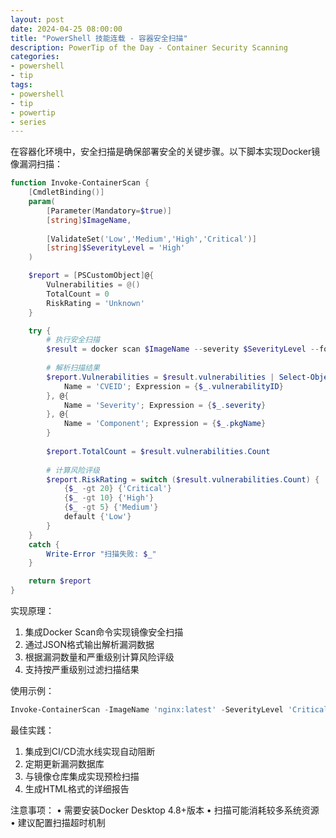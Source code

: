 ```yaml
---
layout: post
date: 2024-04-25 08:00:00
title: "PowerShell 技能连载 - 容器安全扫描"
description: PowerTip of the Day - Container Security Scanning
categories:
- powershell
- tip
tags:
- powershell
- tip
- powertip
- series
---
```

在容器化环境中，安全扫描是确保部署安全的关键步骤。以下脚本实现Docker镜像漏洞扫描：

```powershell
function Invoke-ContainerScan {
    [CmdletBinding()]
    param(
        [Parameter(Mandatory=$true)]
        [string]$ImageName,
        
        [ValidateSet('Low','Medium','High','Critical')]
        [string]$SeverityLevel = 'High'
    )

    $report = [PSCustomObject]@{
        Vulnerabilities = @()
        TotalCount = 0
        RiskRating = 'Unknown'
    }

    try {
        # 执行安全扫描
        $result = docker scan $ImageName --severity $SeverityLevel --format json | ConvertFrom-Json
        
        # 解析扫描结果
        $report.Vulnerabilities = $result.vulnerabilities | Select-Object @{
            Name = 'CVEID'; Expression = {$_.vulnerabilityID}
        }, @{
            Name = 'Severity'; Expression = {$_.severity}
        }, @{
            Name = 'Component'; Expression = {$_.pkgName}
        }
        
        $report.TotalCount = $result.vulnerabilities.Count
        
        # 计算风险评级
        $report.RiskRating = switch ($result.vulnerabilities.Count) {
            {$_ -gt 20} {'Critical'}
            {$_ -gt 10} {'High'}
            {$_ -gt 5} {'Medium'}
            default {'Low'}
        }
    }
    catch {
        Write-Error "扫描失败: $_"
    }

    return $report
}
```

实现原理：
1. 集成Docker Scan命令实现镜像安全扫描
2. 通过JSON格式输出解析漏洞数据
3. 根据漏洞数量和严重级别计算风险评级
4. 支持按严重级别过滤扫描结果

使用示例：
```powershell
Invoke-ContainerScan -ImageName 'nginx:latest' -SeverityLevel 'Critical'
```

最佳实践：
1. 集成到CI/CD流水线实现自动阻断
2. 定期更新漏洞数据库
3. 与镜像仓库集成实现预检扫描
4. 生成HTML格式的详细报告

注意事项：
• 需要安装Docker Desktop 4.8+版本
• 扫描可能消耗较多系统资源
• 建议配置扫描超时机制